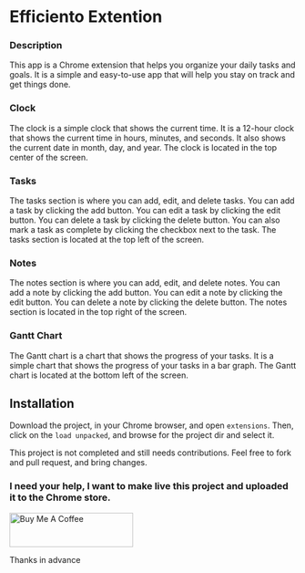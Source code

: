# Efficiento Extention

### Description
This app is a Chrome extension that helps you organize your daily tasks and goals. It is a simple and easy-to-use app that will help you stay on track and get things done.

### Clock
The clock is a simple clock that shows the current time. It is a 12-hour clock that shows the current time in hours, minutes, and seconds. It also shows the current date in month, day, and year. The clock is located in the top center of the screen.

### Tasks
The tasks section is where you can add, edit, and delete tasks. You can add a task by clicking the add button. You can edit a task by clicking the edit button. You can delete a task by clicking the delete button. You can also mark a task as complete by clicking the checkbox next to the task. The tasks section is located at the top left of the screen.

### Notes
The notes section is where you can add, edit, and delete notes. You can add a note by clicking the add button. You can edit a note by clicking the edit button. You can delete a note by clicking the delete button. The notes section is located in the top right of the screen.

### Gantt Chart
The Gantt chart is a chart that shows the progress of your tasks. It is a simple chart that shows the progress of your tasks in a bar graph. The Gantt chart is located at the bottom left of the screen.

## Installation
Download the project, in your Chrome browser, and open `extensions`. Then, click on the `load unpacked`, and browse for the project dir and select it.

This project is not completed and still needs contributions. Feel free to fork and pull request, and bring changes.

### I need your help, I want to make live this project and uploaded it to the Chrome store.

<a href="https://www.buymeacoffee.com/azimi.ali" target="_blank"><img src="https://cdn.buymeacoffee.com/buttons/v2/default-yellow.png" alt="Buy Me A Coffee" style="height: 60px !important;width: 217px !important;" ></a>

Thanks in advance
